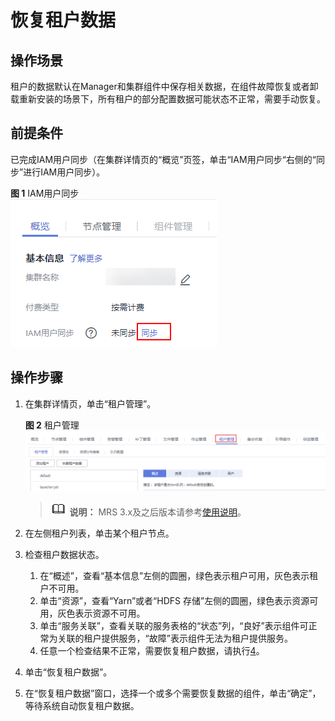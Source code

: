 # 恢复租户数据<a name="mrs_01_0309"></a>

## 操作场景<a name="section22248508195314"></a>

租户的数据默认在Manager和集群组件中保存相关数据，在组件故障恢复或者卸载重新安装的场景下，所有租户的部分配置数据可能状态不正常，需要手动恢复。

## 前提条件<a name="section19851821141510"></a>

已完成IAM用户同步（在集群详情页的“概览”页签，单击“IAM用户同步“右侧的“同步”进行IAM用户同步）。

**图 1**  IAM用户同步<a name="mrs_01_0305_zh-cn_topic_0173397557_zh-cn_topic_0173397554_zh-cn_topic_0173397446_fig147531617121511"></a>  
![](figures/IAM用户同步-33.png "IAM用户同步-33")

## 操作步骤<a name="section13550232195331"></a>

1.  在集群详情页，单击“租户管理”。

    **图 2**  租户管理<a name="fig66227278302"></a>  
    ![](figures/租户管理.png "租户管理")

    >![](public_sys-resources/icon-note.gif) **说明：** 
    >MRS 3.x及之后版本请参考[使用说明](使用说明.md)。

2.  在左侧租户列表，单击某个租户节点。
3.  检查租户数据状态。
    1.  在“概述”，查看“基本信息”左侧的圆圈，绿色表示租户可用，灰色表示租户不可用。
    2.  单击“资源”，查看“Yarn”或者“HDFS 存储”左侧的圆圈，绿色表示资源可用，灰色表示资源不可用。
    3.  单击“服务关联”，查看关联的服务表格的“状态”列，“良好”表示组件可正常为关联的租户提供服务，“故障”表示组件无法为租户提供服务。
    4.  任意一个检查结果不正常，需要恢复租户数据，请执行[4](#li10849798195335)。

4.  <a name="li10849798195335"></a>单击“恢复租户数据”。
5.  在“恢复租户数据”窗口，选择一个或多个需要恢复数据的组件，单击“确定”，等待系统自动恢复租户数据。

